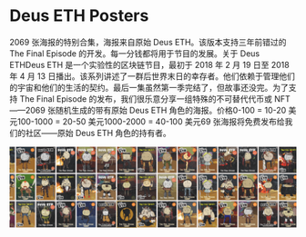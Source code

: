 # Deus ETH Posters

2069 张海报的特别合集，海报来自原始 Deus ETH。该版本支持三年前错过的 The Final Episode 的开发。每一分钱都将用于节目的发展。关于 Deus ETHDeus ETH 是一个实验性的区块链节目，最初于 2018 年 2 月 19 日至 2018 年 4 月 13 日播出。该系列讲述了一群后世界末日的幸存者。他们依赖于管理他们的宇宙和他们的生活的契约。最后一集虽然第一季完结了，但故事还没完。为了支持 The Final Episode 的发布，我们很乐意分享一组特殊的不可替代代币或 NFT——2069 张随机生成的带有原始 Deus ETH 角色的海报。价格0-100 = 10-20 美元100-1000 = 20-50 美元1000-2000 = 40-100 美元69 张海报将免费发布给我们的社区——原始 Deus ETH 角色的持有者。

![nft](unnamed.png)
